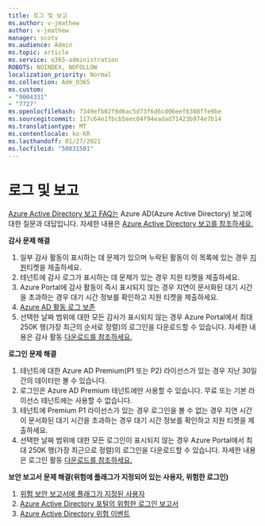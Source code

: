 ```yaml
---
title: 로그 및 보고
ms.author: v-jmathew
author: v-jmathew
manager: scotv
ms.audience: Admin
ms.topic: article
ms.service: o365-administration
ROBOTS: NOINDEX, NOFOLLOW
localization_priority: Normal
ms.collection: Adm_O365
ms.custom:
- "9004331"
- "7727"
ms.openlocfilehash: 7349efb02f8d6ac5d73f6d6cd06eef6308ffe9be
ms.sourcegitcommit: 117c64e1fbcb5eec04f94eadad71423b974e7b14
ms.translationtype: MT
ms.contentlocale: ko-KR
ms.lasthandoff: 01/27/2021
ms.locfileid: "50031501"
---
```

# <a name="logs-and-reporting"></a>로그 및 보고

[Azure Active Directory 보고 FAQ는](https://docs.microsoft.com/azure/active-directory/active-directory-reporting-faq) Azure AD(Azure Active Directory) 보고에 대한 질문과 대답입니다. 자세한 내용은 [Azure Active Directory 보고를 참조하세요.](https://docs.microsoft.com/azure/active-directory/reports-monitoring/overview-reports)

**감사 문제 해결**

1. 일부 감사 활동이 표시하는 데 문제가 있으며 누락된 활동이 이 목록에 있는 경우 [지원](https://docs.microsoft.com/azure/active-directory/reports-monitoring/reference-audit-activities)티켓을 제출하세요.
2. 테넌트에 감사 로그가 표시하는 데 문제가 있는 경우 지원 티켓을 제출하세요.
3. Azure Portal에 감사 활동이 즉시 표시되지 않는 [](https://docs.microsoft.com/azure/active-directory/reports-monitoring/reference-reports-latencies) 경우 지연이 문서화된 대기 시간을 초과하는 경우 대기 시간 정보를 확인하고 지원 티켓을 제출하세요.
4. [Azure AD 활동 로그 보존](https://docs.microsoft.com/azure/active-directory/reports-monitoring/reference-reports-data-retention)
5. 선택한 날짜 범위에 대한 모든 감사가 표시되지 않는 경우 Azure Portal에서 최대 250K 행(가장 최근의 순서로 정렬)의 로그인을 다운로드할 수 있습니다. 자세한 내용은 감사 활동 [다운로드를 참조하세요.](https://docs.microsoft.com/azure/active-directory/reports-monitoring/quickstart-download-audit-report)

**로그인 문제 해결**

1. 테넌트에 대한 Azure AD Premium(P1 또는 P2) 라이선스가 있는 경우 지난 30일간의 데이터만 볼 수 있습니다.
2. 로그인은 Azure AD Premium 테넌트에만 사용할 수 있습니다. 무료 또는 기본 라이선스 테넌트에는 사용할 수 없습니다.
3. 테넌트에 Premium P1 라이선스가 있는 경우 로그인을 볼 수 없는 [](https://docs.microsoft.com/azure/active-directory/reports-monitoring/reference-reports-latencies) 경우 지연 시간이 문서화된 대기 시간을 초과하는 경우 대기 시간 정보를 확인하고 지원 티켓을 제출하세요.
4. 선택한 날짜 범위에 대한 모든 로그인이 표시되지 않는 경우 Azure Portal에서 최대 250K 행(가장 최근으로 정렬)의 로그인을 다운로드할 수 있습니다. 자세한 내용은 로그인 활동 [다운로드를 참조하세요.](https://docs.microsoft.com/azure/active-directory/reports-monitoring/concept-sign-ins#download-sign-in-activities)

**보안 보고서 문제 해결(위험에 플래그가 지정되어 있는 사용자, 위험한 로그인)**

1. [위험 보안 보고서에 플래그가 지정된 사용자](https://docs.microsoft.com/azure/active-directory/reports-monitoring/concept-user-at-risk)
2. [Azure Active Directory 포털의 위험한 로그인 보고서](https://docs.microsoft.com/azure/active-directory/reports-monitoring/concept-risky-sign-ins)
3. [Azure Active Directory 위험 이벤트](https://docs.microsoft.com/azure/active-directory/reports-monitoring/concept-risk-events)
